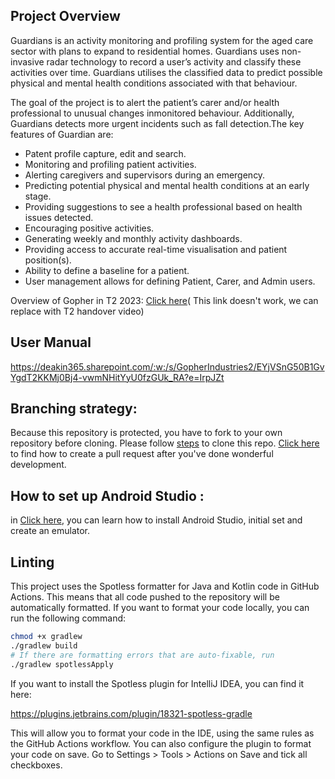 ## Project Overview

Guardians is an activity monitoring and profiling system for the aged care sector with plans to
expand to residential homes. Guardians uses non-invasive radar technology to record a user’s
activity and classify these activities over time. Guardians utilises the classified data to predict
possible physical and mental health conditions associated with that behaviour.

The goal of the project is to alert the patient’s carer and/or health professional to unusual
changes inmonitored behaviour. Additionally, Guardians detects more urgent incidents such as fall
detection.The key features of Guardian are:

- Patent profile capture, edit and search.
- Monitoring and profiling patient activities.
- Alerting caregivers and supervisors during an emergency.
- Predicting potential physical and mental health conditions at an early stage.
- Providing suggestions to see a health professional based on health issues detected.
- Encouraging positive activities.
- Generating weekly and monthly activity dashboards.
- Providing access to accurate real-time visualisation and patient position(s).
- Ability to define a baseline for a patient.
- User management allows for defining Patient, Carer, and Admin users.

Overview of Gopher in T2 2023:
[Click here](https://deakin365.sharepoint.com/:p:/r/sites/GopherIndustries2/_layouts/15/Doc.aspx?sourcedoc=%7B0C4E7C6C-2873-423D-BBF0-1CE09D4B526D%7D&file=Junior%20Gopher%20Industries%20Presentation.pptx&action=edit&mobileredirect=true)(
This link doesn't work, we can replace with T2 handover video)

## User Manual

https://deakin365.sharepoint.com/:w:/s/GopherIndustries2/EYjVSnG50B1GvYgdT2KKMj0Bj4-vwmNHitYyU0fzGUk_RA?e=IrpJZt

## Branching strategy:

Because this repository is protected, you have to fork to your own repository before cloning. Please
follow [steps](https://deakin365.sharepoint.com/:w:/r/sites/GopherIndustries2/Shared%20Documents/Guardians%20(T1)/T1%202023/TeamGuardians-CloneProcess.docx?d=wfba6c34a53b743c4a39b519990def465&csf=1&web=1&e=PfBjyp)
to clone this
repo. [Click here](https://deakin365.sharepoint.com/:w:/s/GopherIndustries2/EaQj9mdwqT1Jk505WQZqK0gBSJ3pDyz-Rz6naKJPP15m5w?e=n0MqIn)
to find how to create a pull request after you've done wonderful development.

## How to set up Android Studio :

in [Click here](https://deakin365.sharepoint.com/:w:/s/GopherIndustries2/EdSrJiI562ZCj2gx4QXkCRYBU58s5W6MNCDr3yDlcHXcog?e=oCLfc1),
you can learn how to install Android Studio, initial set and create an emulator.

## Linting

This project uses the Spotless formatter for Java and Kotlin code in GitHub Actions.
This means that all code pushed to the repository will be automatically formatted.
If you want to format your code locally, you can run the following command:

```bash
chmod +x gradlew
./gradlew build
# If there are formatting errors that are auto-fixable, run
./gradlew spotlessApply
```

If you want to install the Spotless plugin for IntelliJ IDEA, you can find it here:

https://plugins.jetbrains.com/plugin/18321-spotless-gradle

This will allow you to format your code in the IDE, using the same rules as the GitHub Actions
workflow. You can also configure the plugin to format your code on save.
Go to Settings > Tools > Actions on Save and tick all checkboxes.

